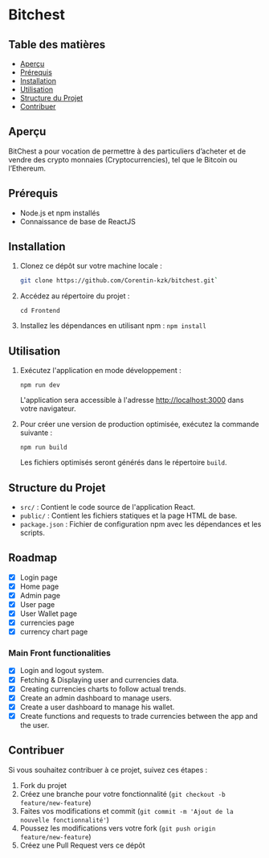 # Bitchest

## Table des matières

- [Aperçu](#aperçu)
- [Prérequis](#prérequis)
- [Installation](#installation)
- [Utilisation](#utilisation)
- [Structure du Projet](#structure-du-projet)
- [Contribuer](#contribuer)

## Aperçu

BitChest a pour vocation de permettre à des particuliers d’acheter et de vendre des crypto
monnaies (Cryptocurrencies), tel que le Bitcoin ou l’Ethereum.

## Prérequis

- Node.js et npm installés
- Connaissance de base de ReactJS

## Installation

1. Clonez ce dépôt sur votre machine locale :

   ```bash
   git clone https://github.com/Corentin-kzk/bitchest.git`

   ```

2. Accédez au répertoire du projet :

   `cd Frontend`

3. Installez les dépendances en utilisant npm :
   `npm install`

## Utilisation

1.  Exécutez l'application en mode développement :

    `npm run dev`

    L'application sera accessible à l'adresse [http://localhost:3000](http://localhost:3000/) dans votre navigateur.

2.  Pour créer une version de production optimisée, exécutez la commande suivante :

    `npm run build`

    Les fichiers optimisés seront générés dans le répertoire `build`.

## Structure du Projet

- `src/` : Contient le code source de l'application React.
- `public/` : Contient les fichiers statiques et la page HTML de base.
- `package.json` : Fichier de configuration npm avec les dépendances et les scripts.

## Roadmap

- [x] Login page
- [x] Home page
- [x] Admin page
- [x] User page
- [x] User Wallet page
- [x] currencies page
- [x] currency chart page

### Main Front functionalities

- [x] Login and logout system.
- [x] Fetching & Displaying user and currencies data.
- [x] Creating currencies charts to follow actual trends.
- [x] Create an admin dashboard to manage users.
- [x] Create a user dashboard to manage his wallet.
- [x] Create functions and requests to trade currencies between the app and the user.

## Contribuer

Si vous souhaitez contribuer à ce projet, suivez ces étapes :

1.  Fork du projet
2.  Créez une branche pour votre fonctionnalité (`git checkout -b feature/new-feature`)
3.  Faites vos modifications et commit (`git commit -m 'Ajout de la nouvelle fonctionnalité'`)
4.  Poussez les modifications vers votre fork (`git push origin  feature/new-feature`)
5.  Créez une Pull Request vers ce dépôt
